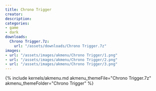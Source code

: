 ```yaml
---
title: Chrono Trigger
creator:
description: 
categories:
- game
- dark
downloads:
  Chrono Trigger.7z:
    url: "/assets/downloads/Chrono Trigger.7z"
images:
- url: "/assets/images/akmenu/Chrono Trigger/1.png"
- url: "/assets/images/akmenu/Chrono Trigger/2.png"
- url: "/assets/images/akmenu/Chrono Trigger/3.png"
---
```


{% include kernels/akmenu.md akmenu_themeFile="Chrono Trigger.7z" akmenu_themeFolder="Chrono Trigger" %}
